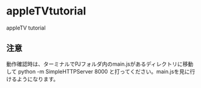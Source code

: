 # appleTVtutorial
appleTV tutorial

## 注意
動作確認時は、ターミナルでPJフォルダ内のmain.jsがあるディレクトリに移動して
python -m SimpleHTTPServer 8000
と打ってください。main.jsを見に行けるようになります。
